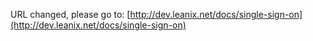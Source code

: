 URL changed, please go to: [http://dev.leanix.net/docs/single-sign-on](http://dev.leanix.net/docs/single-sign-on)
